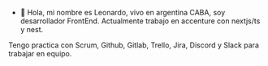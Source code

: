 - 👋 Hola, mi nombre es Leonardo, vivo en argentina CABA, soy desarrollador FrontEnd.
Actualmente trabajo en accenture con nextjs/ts y nest.

Tengo practica con Scrum, Github, Gitlab, Trello, Jira, Discord y Slack para trabajar en equipo.
